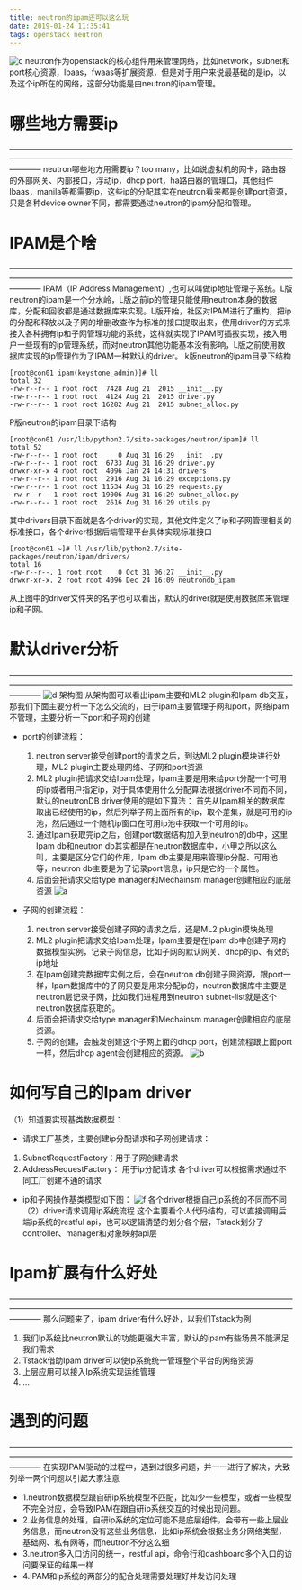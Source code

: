 ```yaml
---
title: neutron的ipam还可以这么玩
date: 2019-01-24 11:35:41
tags: openstack neutron
---
```

![c](c.png)
neutron作为openstack的核心组件用来管理网络，比如network，subnet和port核心资源，lbaas，fwaas等扩展资源，但是对于用户来说最基础的是ip，以及这个ip所在的网络，这部分功能是由neutron的ipam管理。

# 哪些地方需要ip
————————————————————————————————————————————————————————————————————————————
neutron哪些地方用需要ip？too many，比如说虚拟机的网卡，路由器的外部网关、内部接口，浮动ip，dhcp port，ha路由器的管理口，其他组件lbaas，manila等都需要ip，这些ip的分配其实在neutron看来都是创建port资源，只是各种device owner不同，都需要通过neutron的ipam分配和管理。

# IPAM是个啥
————————————————————————————————————————————————————————————————————————————
IPAM（IP Address Management）,也可以叫做ip地址管理子系统。L版neutron的ipam是一个分水岭，L版之前ip的管理只能使用neutron本身的数据库，分配和回收都是通过数据库来实现。L版开始，社区对IPAM进行了重构，把ip的分配和释放以及子网的增删改查作为标准的接口提取出来，使用driver的方式来接入各种拥有ip和子网管理功能的系统，这样就实现了IPAM可插拔实现，接入用户一些现有的ip管理系统，而对neutron其他功能基本没有影响，L版之前使用数据库实现的ip管理作为了IPAM一种默认的driver。
k版neutron的ipam目录下结构
```
[root@con01 ipam(keystone_admin)]# ll
total 32
-rw-r--r-- 1 root root  7428 Aug 21  2015 __init__.py
-rw-r--r-- 1 root root  4124 Aug 21  2015 driver.py
-rw-r--r-- 1 root root 16282 Aug 21  2015 subnet_alloc.py
```
P版neutron的ipam目录下结构
```
[root@con01 /usr/lib/python2.7/site-packages/neutron/ipam]# ll
total 52
-rw-r--r-- 1 root root     0 Aug 31 16:29 __init__.py
-rw-r--r-- 1 root root  6733 Aug 31 16:29 driver.py
drwxr-xr-x 4 root root  4096 Jan 24 14:31 drivers
-rw-r--r-- 1 root root  2916 Aug 31 16:29 exceptions.py
-rw-r--r-- 1 root root 11534 Aug 31 16:29 requests.py
-rw-r--r-- 1 root root 19006 Aug 31 16:29 subnet_alloc.py
-rw-r--r-- 1 root root  2616 Aug 31 16:29 utils.py
```
其中drivers目录下面就是各个driver的实现，其他文件定义了ip和子网管理相关的标准接口，各个driver根据后端管理平台具体实现标准接口
```
[root@con01 ~]# ll /usr/lib/python2.7/site-packages/neutron/ipam/drivers/
total 16
-rw-r--r--. 1 root root    0 Oct 31 06:27 __init__.py
drwxr-xr-x. 2 root root 4096 Dec 24 16:09 neutrondb_ipam
```
从上图中的driver文件夹的名字也可以看出，默认的driver就是使用数据库来管理ip和子网。

# 默认driver分析
————————————————————————————————————————————————————————————————————————————
![d](d.png)
架构图
从架构图可以看出ipam主要和ML2 plugin和Ipam db交互，那我们下面主要分析一下怎么交流的，由于ipam主要管理子网和port，网络ipam不管理，主要分析一下port和子网的创建
- port的创建流程：
  1. neutron server接受创建port的请求之后，到达ML2 plugin模块进行处理，ML2 plugin主要处理网络、子网和port资源
  2. ML2 plugin把请求交给Ipam处理，Ipam主要是用来给port分配一个可用的ip或者用户指定ip，对于具体使用什么分配算法根据driver不同而不同，默认的neutronDB driver使用的是如下算法：
  首先从Ipam相关的数据库取出已经使用的ip，然后列举子网上面所有的ip，取个差集，就是可用的ip池，然后通过一个随机ip窗口在可用ip池中获取一个可用的ip。
  3. 通过Ipam获取完ip之后，创建port数据结构加入到neutron的db中，这里Ipam db和neutron db其实都是在neutron数据库中，小甲之所以这么叫，主要是区分它们的作用，Ipam db主要是用来管理ip分配、可用池等，neutron db主要是为了记录port信息，ip只是它的一个属性。
  4. 后面会把请求交给type manager和Mechainsm manager创建相应的底层资源
![a](a.png)

- 子网的创建流程：
  1. neutron server接受创建子网的请求之后，还是ML2 plugin模块处理
  2. ML2 plugin把请求交给Ipam处理，Ipam主要是在Ipam db中创建子网的数据模型实例，记录子网信息，比如子网的默认网关、dhcp的ip、有效的ip地址
  3. 在Ipam创建完数据库实例之后，会在neutron db创建子网资源，跟port一样，Ipam数据库中的子网只要是用来分配ip的，neutron数据库中主要是neutron层记录子网，比如我们进程用到neutron subnet-list就是这个neutron数据库获取的。
  4. 后面会把请求交给type manager和Mechainsm manager创建相应的底层资源。
  5. 子网的创建，会触发创建这个子网上面的dhcp port，创建流程跟上面port一样，然后dhcp agent会创建相应的资源。
![b](b.png)

# 如何写自己的Ipam driver
（1）知道要实现基类数据模型：
- 请求工厂基类，主要创建ip分配请求和子网创建请求：
1. SubnetRequestFactory：用于子网创建请求
2. AddressRequestFactory： 用于ip分配请求
各个driver可以根据需求通过不同工厂创建不通的请求
- ip和子网操作基类模型如下图：
![f](f.png)
各个driver根据自己ip系统的不同而不同
（2）driver请求调用ip系统流程
这个主要看个人代码结构，可以直接调用后端ip系统的restful api，也可以逻辑清楚的划分各个层，Tstack划分了controller、manager和对象映射api层

# Ipam扩展有什么好处
————————————————————————————————————————————————————————————————————————————
那么问题来了，ipam driver有什么好处，以我们Tstack为例
1. 我们Ip系统比neutron默认的功能更强大丰富，默认的ipam有些场景不能满足我们需求
2. Tstack借助Ipam driver可以使Ip系统统一管理整个平台的网络资源
3. 上层应用可以接入Ip系统实现运维管理
4. ...

# 遇到的问题
————————————————————————————————————————————————————————————————————————————
在实现IPAM驱动的过程中，遇到过很多问题，并一一进行了解决，大致列举一两个问题以引起大家注意
- 1.neutron数据模型跟自研ip系统模型不匹配，比如少一些模型，或者一些模型不完全对应，会导致IPAM在跟自研ip系统交互的时候出现问题。
- 2.业务信息的处理，自研ip系统的定位可能不是底层组件，会带有一些上层业务信息，而neutron没有这些业务信息，比如ip系统会根据业务分网络类型，基础网、私有网等，而neutron不分这么细
- 3.neutron多入口访问的统一，restful api，命令行和dashboard多个入口的访问要保证的结果一样
- 4.IPAM和ip系统的两部分的配合处理需要处理好并发访问处理
